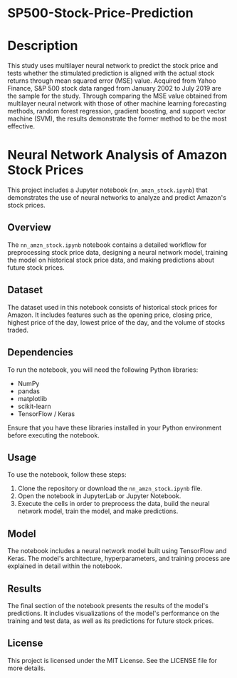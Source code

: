 # SP500-Stock-Price-Prediction
# Description
This study uses multilayer neural network to predict the stock price and tests whether the stimulated prediction is aligned with the actual stock returns through mean squared error (MSE) value. Acquired from Yahoo Finance, S&P 500 stock data ranged from January 2002 to July 2019 are the sample for the study. Through comparing the MSE value obtained from multilayer neural network with those of other machine learning forecasting methods, random forest regression, gradient boosting, and support vector machine (SVM), the results demonstrate the former method to be the most effective.
# Neural Network Analysis of Amazon Stock Prices

This project includes a Jupyter notebook (`nn_amzn_stock.ipynb`) that demonstrates the use of neural networks to analyze and predict Amazon's stock prices.

## Overview

The `nn_amzn_stock.ipynb` notebook contains a detailed workflow for preprocessing stock price data, designing a neural network model, training the model on historical stock price data, and making predictions about future stock prices.

## Dataset

The dataset used in this notebook consists of historical stock prices for Amazon. It includes features such as the opening price, closing price, highest price of the day, lowest price of the day, and the volume of stocks traded.

## Dependencies

To run the notebook, you will need the following Python libraries:
- NumPy
- pandas
- matplotlib
- scikit-learn
- TensorFlow / Keras

Ensure that you have these libraries installed in your Python environment before executing the notebook.

## Usage

To use the notebook, follow these steps:
1. Clone the repository or download the `nn_amzn_stock.ipynb` file.
2. Open the notebook in JupyterLab or Jupyter Notebook.
3. Execute the cells in order to preprocess the data, build the neural network model, train the model, and make predictions.

## Model

The notebook includes a neural network model built using TensorFlow and Keras. The model's architecture, hyperparameters, and training process are explained in detail within the notebook.

## Results

The final section of the notebook presents the results of the model's predictions. It includes visualizations of the model's performance on the training and test data, as well as its predictions for future stock prices.

## License

This project is licensed under the MIT License. See the LICENSE file for more details.


